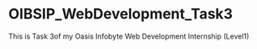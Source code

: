 # OIBSIP_WebDevelopment_Task3
This is Task 3of my Oasis Infobyte Web Development Internship (Level1)
